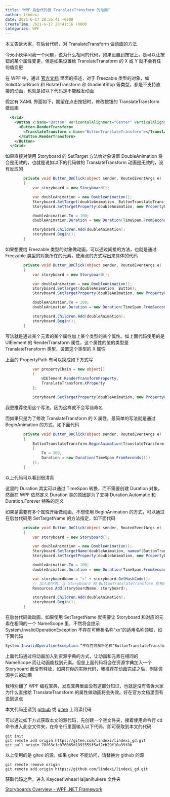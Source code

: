 ```yaml
---
title: "WPF 后台代码做 TranslateTransform 的动画"
author: lindexi
date: 2021-6-17 20:55:41 +0800
CreateTime: 2021-6-17 20:41:16 +0800
categories: WPF
---
```


本文告诉大家，在后台代码，对 TranslateTransform 做动画的方法

<!--more-->


<!-- 发布 -->

今天小伙伴问我一个问题，说为什么相同的代码，如果设置到按钮上，是可以让按钮的某个属性变更，但是如果设置给 TranslateTransform 的 X 或 Y 就不会有任何值变更

在 WPF 中，通过 [官方文档](https://docs.microsoft.com/en-us/dotnet/desktop/wpf/graphics-multimedia/storyboards-overview?WT.mc_id=WD-MVP-5003260) 里面的描述，对于 Freezable 类型的对象，如 SolidColorBrush 和 RotateTransform 和 GradientStop 等类型，都是不支持直接的动画，也就是如以下代码是不能触发动画

假定有 XAML 界面如下，期望在点击按钮时，修改按钮的 TranslateTransform 做动画

```xml
  <Grid>
    <Button x:Name="Button" HorizontalAlignment="Center" VerticalAlignment="Center" Content="按钮" Click="Button_OnClick">
      <Button.RenderTransform>
        <TranslateTransform x:Name="ButtonTranslateTransform"></TranslateTransform>
      </Button.RenderTransform>
    </Button>
  </Grid>
```

如果直接对使用 Storyboard 的 SetTarget 方法给对象设置 DoubleAnimation 将会是无效的，也就是说如以下的代码做的 TranslateTransform 动画是无效的，没有反应的

```csharp
        private void Button_OnClick(object sender, RoutedEventArgs e)
        {
            var storyboard = new Storyboard();

            var doubleAnimation = new DoubleAnimation();
            Storyboard.SetTarget(doubleAnimation, ButtonTranslateTransform);
            Storyboard.SetTargetProperty(doubleAnimation, new PropertyPath(TranslateTransform.XProperty));

            doubleAnimation.To = 100;
            doubleAnimation.Duration = new Duration(TimeSpan.FromSeconds(2));

            storyboard.Children.Add(doubleAnimation);
            storyboard.Begin();
        }
```

如果想要给 Freezable 类型的对象做动画，可以通过间接的方法，也就是通过 Freezable 类型的对象所在的元素，使用点的方式写出来具体的代码

```csharp
        private void Button_OnClick(object sender, RoutedEventArgs e)
        {
            var storyboard = new Storyboard();

            var doubleAnimation = new DoubleAnimation();
            Storyboard.SetTarget(doubleAnimation, Button);
            Storyboard.SetTargetProperty(doubleAnimation, new PropertyPath("(UIElement.RenderTransform).(TranslateTransform.X)"));

            doubleAnimation.To = 100;
            doubleAnimation.Duration = new Duration(TimeSpan.FromSeconds(2));

            storyboard.Children.Add(doubleAnimation);
            storyboard.Begin();
        }
```

写法就是通过某个元素的某个属性加上某个类型的某个属性。如上面代码使用的是 UIElement 的 RenderTransform 属性，这个属性的值的类型是 TranslateTransform 类型，设置这个类型的 X 属性

上面的 PropertyPath 有可以换成如下方式写

```csharp
            var propertyChain = new object[]
            {
                UIElement.RenderTransformProperty,
                TranslateTransform.XProperty
            };

            Storyboard.SetTargetProperty(doubleAnimation, new PropertyPath("(0).(1)", propertyChain));
```

我更推荐使用这个写法，因为这样就不会写错命名

而如果只是为了修改 TranslateTransform 的 X 属性，最简单的写法就是通过 BeginAnimation 的方式，如下面代码

```csharp
        private void Button_OnClick(object sender, RoutedEventArgs e)
        {
            ButtonTranslateTransform.BeginAnimation(TranslateTransform.XProperty, new DoubleAnimation()
            {
                To = 100,
                Duration = new Duration(TimeSpan.FromSeconds(1))
            });
        }
```

以上代码可以看到很清真

这里的 Duration 其实可以通过 TimeSpan 转换，而不需要创建 Duration 对象。然而在 WPF 依然定义 Duration 类的原因是为了支持 Duration.Automatic 和 Duration.Forever 特殊的定义

如果是需要有多个属性开始做动画，不想使用 BeginAnimation 的方式，可以通过在后台代码用 SetTargetName 的方法指定，如下面代码

```csharp
        private void Button_OnClick(object sender, RoutedEventArgs e)
        {
            var storyboard = new Storyboard();

            var doubleAnimation = new DoubleAnimation();
            Storyboard.SetTargetName(doubleAnimation, nameof(ButtonTranslateTransform));
            Storyboard.SetTargetProperty(doubleAnimation, new PropertyPath(TranslateTransform.XProperty));

            doubleAnimation.To = 100;
            doubleAnimation.Duration = new Duration(TimeSpan.FromSeconds(2));

            var storyboardName = "s" + storyboard.GetHashCode();
            // 加入到字典，让 Storyboard 和 ButtonTranslateTransform 在相同的一个 NameScope 里
            Resources.Add(storyboardName, storyboard);

            storyboard.Children.Add(doubleAnimation);
            storyboard.Begin();
        }
```

在后台代码做动画，如果使用 SetTargetName 就需要让 Storyboard 和对应的元素在相同的一个 NameScope 里，不然将会提示 System.InvalidOperationException 不存在可解析名称“xx”的适用名称领域，如下面代码

```csharp
System.InvalidOperationException:“不存在可解析名称“ButtonTranslateTransform”的适用名称领域。”
```

上面代码通过将动画加入到资源字典的方式，让动画和元素在相同的 NameScope 而让动画能找到元素。但是上面代码将会在资源字典加入一个 Storyboard 而没有释放，如果在你的实际代码，我推荐在动画完成之后，删除资源字典的动画

我特别翻了 WPF 编程宝典，发现宝典里面没有这部分知识，也就是没有告诉大家为什么直接给 TranslateTransform 的属性做动画将会失效。好在官方文档里面有说到这点

本文代码还请到 [github](https://github.com/lindexi/lindexi_gd/tree/78f63c1c076065d1891559f5af2cb29f10a39f8b/KayceefiwhearHaijanihukere) 或 [gitee](https://gitee.com/lindexi/lindexi_gd/tree/78f63c1c076065d1891559f5af2cb29f10a39f8b/KayceefiwhearHaijanihukere) 上阅读代码

可以通过如下方式获取本文的源代码，先创建一个空文件夹，接着使用命令行 cd 命令进入此空文件夹，在命令行里面输入以下代码，即可获取到本文的代码

```
git init
git remote add origin https://gitee.com/lindexi/lindexi_gd.git
git pull origin 78f63c1c076065d1891559f5af2cb29f10a39f8b
```

以上使用的是 gitee 的源，如果 gitee 不能访问，请替换为 github 的源

```
git remote remove origin
git remote add origin https://github.com/lindexi/lindexi_gd.git
```

获取代码之后，进入 KayceefiwhearHaijanihukere 文件夹

[Storyboards Overview - WPF .NET Framework](https://docs.microsoft.com/en-us/dotnet/desktop/wpf/graphics-multimedia/storyboards-overview?WT.mc_id=WD-MVP-5003260)

